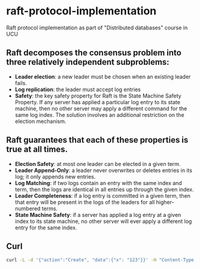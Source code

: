 # raft-protocol-implementation
Raft protocol implementation as part of "Distributed databases" course in UCU

## Raft decomposes the consensus problem into three relatively independent subproblems:
- **Leader election**: a new leader must be chosen when an existing leader fails.
- **Log replication**: the leader must accept log entries
- **Safety**: the key safety property for Raft is the State Machine Safety Property. If any server has applied a particular 
log entry to its state machine, then no other server may apply a different command for the same log index. The solution involves an
additional restriction on the election mechanism.

##  Raft guarantees that each of these properties is true at all times.
- **Election Safety**: at most one leader can be elected in a given term.
- **Leader Append-Only**: a leader never overwrites or deletes entries in its log; it only appends new entries.
- **Log Matching**: if two logs contain an entry with the same index and term, then the logs are identical in all entries
up through the given index.
- **Leader Completeness**: if a log entry is committed in a given term, then that entry will be present in the logs
of the leaders for all higher-numbered terms.
- **State Machine Safety**: if a server has applied a log entry at a given index to its state machine, no other server
will ever apply a different log entry for the same index.

## Curl 

```bash
curl -L -d '{"action":"Create", "data":{"x": "123"}}' -H "Content-Type: application/json" -X POST http://localhost:12004/v1/push
```